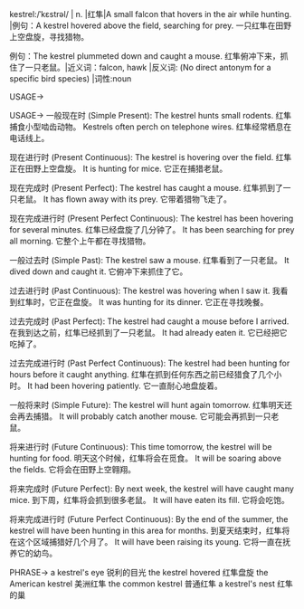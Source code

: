 kestrel:/ˈkɛstrəl/ | n. |红隼|A small falcon that hovers in the air while hunting. |例句：A kestrel hovered above the field, searching for prey. 一只红隼在田野上空盘旋，寻找猎物。

例句：The kestrel plummeted down and caught a mouse. 红隼俯冲下来，抓住了一只老鼠。|近义词：falcon, hawk |反义词:  (No direct antonym for a specific bird species) |词性:noun


USAGE->

USAGE->
一般现在时 (Simple Present):
The kestrel hunts small rodents.  红隼捕食小型啮齿动物。
Kestrels often perch on telephone wires.  红隼经常栖息在电话线上。


现在进行时 (Present Continuous):
The kestrel is hovering over the field. 红隼正在田野上空盘旋。
It is hunting for mice. 它正在捕猎老鼠。


现在完成时 (Present Perfect):
The kestrel has caught a mouse. 红隼抓到了一只老鼠。
It has flown away with its prey. 它带着猎物飞走了。


现在完成进行时 (Present Perfect Continuous):
The kestrel has been hovering for several minutes. 红隼已经盘旋了几分钟了。
It has been searching for prey all morning.  它整个上午都在寻找猎物。


一般过去时 (Simple Past):
The kestrel saw a mouse. 红隼看到了一只老鼠。
It dived down and caught it. 它俯冲下来抓住了它。


过去进行时 (Past Continuous):
The kestrel was hovering when I saw it. 我看到红隼时，它正在盘旋。
It was hunting for its dinner. 它正在寻找晚餐。


过去完成时 (Past Perfect):
The kestrel had caught a mouse before I arrived. 在我到达之前，红隼已经抓到了一只老鼠。
It had already eaten it. 它已经把它吃掉了。


过去完成进行时 (Past Perfect Continuous):
The kestrel had been hunting for hours before it caught anything. 红隼在抓到任何东西之前已经猎食了几个小时。
It had been hovering patiently. 它一直耐心地盘旋着。


一般将来时 (Simple Future):
The kestrel will hunt again tomorrow. 红隼明天还会再去捕猎。
It will probably catch another mouse. 它可能会再抓到一只老鼠。


将来进行时 (Future Continuous):
This time tomorrow, the kestrel will be hunting for food. 明天这个时候，红隼将会在觅食。
It will be soaring above the fields. 它将会在田野上空翱翔。


将来完成时 (Future Perfect):
By next week, the kestrel will have caught many mice. 到下周，红隼将会抓到很多老鼠。
It will have eaten its fill. 它将会吃饱。


将来完成进行时 (Future Perfect Continuous):
By the end of the summer, the kestrel will have been hunting in this area for months. 到夏天结束时，红隼将在这个区域捕猎好几个月了。
It will have been raising its young. 它将一直在抚养它的幼鸟。


PHRASE->
a kestrel's eye  锐利的目光
the kestrel hovered  红隼盘旋
the American kestrel  美洲红隼
the common kestrel  普通红隼
a kestrel's nest  红隼的巢
